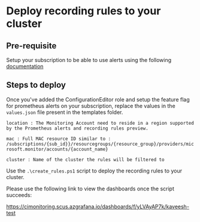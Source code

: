 # Deploy recording rules to your cluster


## Pre-requisite 

Setup your subscription to be able to use alerts using the following [documentation](https://eng.ms/docs/products/geneva/metrics/prometheus/prommdmtutorial7setupalerts)

## Steps to deploy

Once you've added the ConfigurationEditor role and setup the feature flag for prometheus alerts on your subscription, replace the values in the `values.json` file present in the templates folder.

`location : The Monitoring Account need to reside in a region supported by the Prometheus alerts and recording rules preview.`

`mac : Full MAC resource ID similar to : /subscriptions/{sub_id}}/resourcegroups/{resource_group}/providers/microsoft.monitor/accounts/{account_name}`

`cluster : Name of the cluster the rules will be filtered to`

Use the `.\create_rules.ps1` script to deploy the recording rules to your cluster.

Please use the following link to view the dashboards once the script succeeds:

https://cimonitoring.scus.azgrafana.io/dashboards/f/yLVAyAP7k/kaveesh-test
